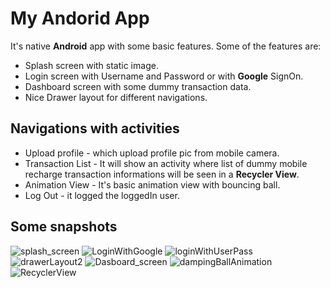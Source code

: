 # My Andorid App
It's native **Android** app with some basic features. Some of the features are:
* Splash screen with static image.
* Login screen with Username and Password or with **Google** SignOn.
* Dashboard screen with some dummy transaction data.
* Nice Drawer layout for different navigations.


## Navigations with activities
* Upload profile - which upload profile pic from mobile camera.
* Transaction List - It will show an activity where list of dummy mobile recharge transaction informations will be seen in a **Recycler View**.
* Animation View - It's basic animation view with bouncing ball.
* Log Out - it logged the loggedIn user.

## Some snapshots
![splash_screen](https://user-images.githubusercontent.com/35483024/108367807-d2231800-721f-11eb-8de7-c213caf27b98.jpg)
![LoginWithGoogle](https://user-images.githubusercontent.com/35483024/108367907-e5ce7e80-721f-11eb-9f7b-aea7c6da2436.jpg)
![loginWithUserPass](https://user-images.githubusercontent.com/35483024/108367919-e830d880-721f-11eb-880d-1dfafe32394e.jpg)
![drawerLayout2](https://user-images.githubusercontent.com/35483024/108367996-faab1200-721f-11eb-9075-62d41f3562df.jpg)
![Dasboard_screen](https://user-images.githubusercontent.com/35483024/108368154-2201df00-7220-11eb-9750-e9035dd48838.jpg)
![dampingBallAnimation](https://user-images.githubusercontent.com/35483024/108368206-2f1ece00-7220-11eb-972c-a1df58ca51eb.jpg)
![RecyclerView](https://user-images.githubusercontent.com/35483024/108368214-30e89180-7220-11eb-8817-38e0b3f492ea.jpg)
